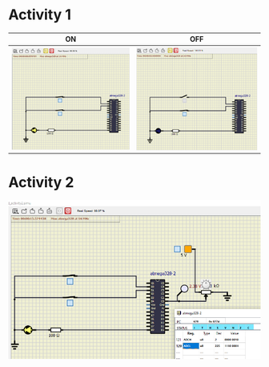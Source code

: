 # Activity 1

|ON|OFF|
|:--:|:--:|
|![LED on circuit](https://github.com/257858/Emb-C/blob/07e477d5f279b4a452dc0d17c582ef1aee063acd/simulation/Person_is_seated_and_turned_heater_on.png)|![LED off circuit](https://github.com/257858/Emb-C/blob/1febc3dc12973e4bb9452f8207adb5574d2294bd/simulation/Person%20_is_seated.png)|

# Activity 2
![ADC](https://github.com/257858/Emb-C/blob/07e477d5f279b4a452dc0d17c582ef1aee063acd/simulation/Activity_2.png)
